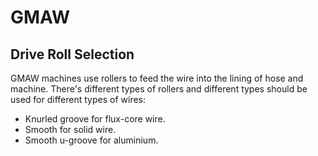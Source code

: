 # GMAW

## Drive Roll Selection

GMAW machines use rollers to feed the wire into the lining of hose and machine. There's different types of rollers and different types should be used for different types of wires:

- Knurled groove for flux-core wire.
- Smooth for solid wire.
- Smooth u-groove for aluminium.
